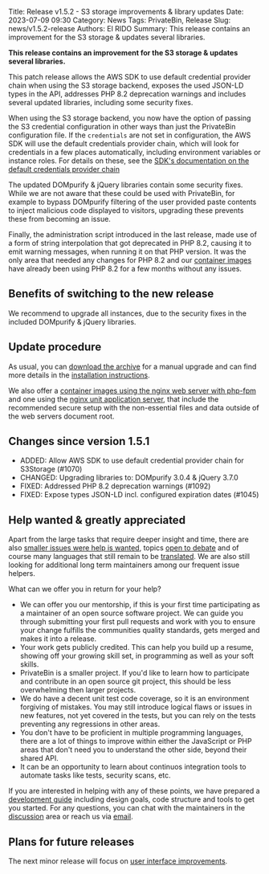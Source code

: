 Title: Release v1.5.2 - S3 storage improvements & library updates
Date: 2023-07-09 09:30
Category: News
Tags: PrivateBin, Release
Slug: news/v1.5.2-release
Authors: El RIDO
Summary: This release contains an improvement for the S3 storage & updates several libraries.

**This release contains an improvement for the S3 storage & updates several libraries.**

This patch release allows the AWS SDK to use default credential provider chain when using the S3 storage backend, exposes the used JSON-LD types in the API, addresses PHP 8.2 deprecation warnings and includes several updated libraries, including some security fixes.

When using the S3 storage backend, you now have the option of passing the S3 credential configuration in other ways than just the PrivateBin configuration file. If the `credentials` are not set in configuration, the AWS SDK will use the default credentials provider chain, which will look for credentials in a few places automatically, including environment variables or instance roles. For details on these, see the [SDK's documentation on the default credentials provider chain](https://docs.aws.amazon.com/sdk-for-php/v3/developer-guide/guide_credentials.html#default-credential-chain)

The updated DOMpurify & jQuery libraries contain some security fixes. While we are not aware that these could be used with PrivateBin, for example to bypass DOMpurify filtering of the user provided paste contents to inject malicious code displayed to visitors, upgrading these prevents these from becoming an issue.

Finally, the administration script introduced in the last release, made use of a form of string interpolation that got deprecated in PHP 8.2, causing it to emit warning messages, when running it on that PHP version. It was the only area that needed any changes for PHP 8.2 and our [container images](https://hub.docker.com/r/privatebin/nginx-fpm-alpine/) have already been using PHP 8.2 for a few months without any issues.

## Benefits of switching to the new release

We recommend to upgrade all instances, due to the security fixes in the included DOMpurify & jQuery libraries.

## Update procedure

As usual, you can [download the archive](https://github.com/PrivateBin/PrivateBin/releases/latest) for a manual upgrade and can find more details in the [installation instructions](https://github.com/PrivateBin/PrivateBin/blob/master/INSTALL.md#installation).

We also offer a [container images using the nginx web server with php-fpm](https://hub.docker.com/r/privatebin/nginx-fpm-alpine/) and one using the [nginx unit application server](https://hub.docker.com/r/privatebin/unit-alpine/), that include the recommended secure setup with the non-essential files and data outside of the web servers document root.

## Changes since version 1.5.1

* ADDED: Allow AWS SDK to use default credential provider chain for S3Storage (#1070)
* CHANGED: Upgrading libraries to: DOMpurify 3.0.4 & jQuery 3.7.0
* FIXED: Addressed PHP 8.2 deprecation warnings (#1092)
* FIXED: Expose types JSON-LD incl. configured expiration dates (#1045)

## Help wanted & greatly appreciated

Apart from the large tasks that require deeper insight and time, there are also [smaller issues were help is wanted](https://github.com/PrivateBin/PrivateBin/issues?q=is%3Aopen+is%3Aissue+label%3A%22help+wanted%22), topics [open to debate](https://github.com/PrivateBin/PrivateBin/issues?utf8=%E2%9C%93&q=is%3Aopen+is%3Aissue+label%3A%22discuss+me%22+) and of course many languages that still remain to be [translated](https://github.com/PrivateBin/PrivateBin/wiki/Translation). We are also still looking for additional long term maintainers among our frequent issue helpers.

What can we offer you in return for your help?
* We can offer you our mentorship, if this is your first time participating as a maintainer of an open source software project. We can guide you through submitting your first pull requests and work with you to ensure your change fulfills the communities quality standards, gets merged and makes it into a release.
* Your work gets publicly credited. This can help you build up a resume, showing off your growing skill set, in programming as well as your soft skills.
* PrivateBin is a smaller project. If you'd like to learn how to participate and contribute in an open source git project, this should be less overwhelming then larger projects.
* We do have a decent unit test code coverage, so it is an environment forgiving of mistakes. You may still introduce logical flaws or issues in new features, not yet covered in the tests, but you can rely on the tests preventing any regressions in other areas.
* You don't have to be proficient in multiple programming languages, there are a lot of things to improve within either the JavaScript or PHP areas that don't need you to understand the other side, beyond their shared API.
* It can be an opportunity to learn about continuos integration tools to automate tasks like tests, security scans, etc.

If you are interested in helping with any of these points, we have prepared a [development guide](https://github.com/PrivateBin/PrivateBin/wiki/Development) including design goals, code structure and tools to get you started. For any questions, you can chat with the maintainers in the [discussion](https://github.com/PrivateBin/PrivateBin/discussions) area or reach us via [email](mailto:support@privatebin.org).

## Plans for future releases

The next minor release will focus on [user interface improvements](https://github.com/PrivateBin/PrivateBin/milestone/6).
